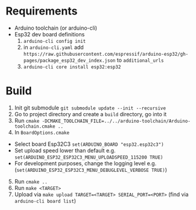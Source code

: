# Requirements

- Arduino toolchain (or arduino-cli)
- Esp32 dev board definitions
  1. `arduino-cli config init`
  2. in `arduino-cli.yaml` add `https://raw.githubusercontent.com/espressif/arduino-esp32/gh-pages/package_esp32_dev_index.json` to `additional_urls`
  3. `arduino-cli core install esp32:esp32`

# Build

1. Init git submodule `git submodule update --init --recursive`
2. Go to project directory and create a `build` directory, go into it
3. Run `cmake -DCMAKE_TOOLCHAIN_FILE=../../arduino-toolchain/Arduino-toolchain.cmake ..`
4. In `BoardOptions.cmake`
  - Select board Esp32C3 `set(ARDUINO_BOARD "esp32.esp32c3")`
  - Set upload speed lower than default e.g. `set(ARDUINO_ESP32_ESP32C3_MENU_UPLOADSPEED_115200 TRUE)`
  - For development purposes, change the logging level e.g. (`set(ARDUINO_ESP32_ESP32C3_MENU_DEBUGLEVEL_VERBOSE TRUE)`)
5. Run `cmake ..`
6. Run `make <TARGET>`
7. Upload via `make upload TARGET=<TARGET> SERIAL_PORT=<PORT>` (find via `arduino-cli board list`)
